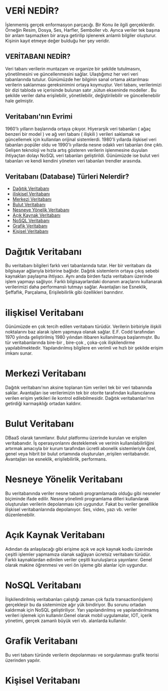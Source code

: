 # VERİ NEDİR?

İşlenmemiş gerçek enformasyon parçacığı. Bir Konu ile ilgili gerçeklerdir. Örneğin Resim, Dosya, Ses, Harfler, Semboller vb. Ayrıca veriler tek başına bir anlam taşımazken bir araya getirilip işlenerek anlamlı bilgiler oluşturur. Kişinin kayıt etmeye değer bulduğu her şey veridir.


## VERİTABANI NEDİR? 

Veri tabanı verilerin muntazam ve organize bir şekilde tutulmasını, yönetilmesini ve güncellenmesini sağlar. Ulaştığımız her veri veri tabanlarında tutulur. Günümüzde her bilginin sanal ortama aktarılması verilerin saklanması gereksinimini ortaya koymuştur. Veri tabanı, verilerimizi bir dizi tabloda ve içerisinde bulunan satır ,sütun ekseninde modeller . Bu şekilde veriler daha erişilebilir, yönetilebilir, değiştirilebilir ve güncellenebilir hale gelmiştir. 

## Veritabanı'nın Evrimi

1960'lı yılların başlarında ortaya çıkıyor. Hiyerarşik veri tabanları ( ağaç benzeri bir model ) ve ağ veri tabanı ( ilişkili ) verileri saklamak ve güncellemek için kullanılan orijinal sistemlerdi. 1980'li yıllarda ilişkisel veri tabanları popüler oldu ve 1990'lı yıllarda nesne odaklı veri tabanları öne çıktı. Gelişen teknoloji ve hızla artış gösteren verilerin işlenmesine duyulan ihtiyaçtan dolayı NoSQL veri tabanları geliştirildi. Günümüzde ise bulut veri tabanları ve kendi kendini yöneten veri tabanları trendler arasında.

## Veritabanı (Database) Türleri Nelerdir?

-  [Dağıtık Veritabanı](#dağıtık-veri-tabanı)
-  [ilişkisel Veritabanı](#ilişkisel-veri-tabanı)
-  [Merkezi Veritabanı](#merkezi-veri-tabanı)
-  [Bulut Veritabanı](#bulut-veri-tabanı)
-  [Nesneye Yönelik Veritabanı](#nesneye-yönelik-veri-tabanı)
-  [Açık Kaynak Veritabanı](#açık-kaynak-veri-tabanı)
-  [NoSQL Veritabanı](#nosql-veri-tabanı)
-  [Grafik Veritabanı](#grafik-veri-tabanı)
-  [Kişisel Veritabanı](#kişisel-veri-tabanı)



# Dağıtık Veritabanı

Bu veritabanı bilgileri farklı veri tabanlarında tutar. Her bir veritabanı da bilgisayar ağlarıyla birbirine bağlıdır. Dağıtık sistemlerin ortaya çıkış sebebi kaynakları paylaşma ihtiyacı. Aynı anda birden fazla veritabanı üzerinde işlem yapmayı sağlıyor. Farklı bilgisayarlardaki donanım araçlarını kullanarak verilerimizi daha performanslı tutmayı sağlar. Avantajları ise Esneklik, Şeffaflık, Parçalama, Erişilebilirlik gibi özellikleri barındırır.

# ilişkisel Veritabanı

Günümüzde en çok tercih edilen veritabanı türüdür. Verilerin birbiriyle ilişkili noktalarını baz alarak işlem yapmaya olanak sağlar. E.F. Codd tarafından 1970 yılında geliştirilmiş 1980 yılından itibaren kullanılmaya başlanmıştır. Bu tür veritabanlarında bire-bir , bire-çok , çoka-çok ilişkilendirme yapılabilmektedir.
Yapılandırılmış bilgilere en verimli ve hızlı bir şekilde erişim imkanı sunar.

# Merkezi Veritabanı

Dağıtık veritabanı'nın aksine toplanan tüm verileri tek bir veri tabanında saklar. Avantajları ise verilerimizin tek bir otorite tarafından kullanıcılarına verilen erişim yetkileri ile kontrol edilebilmesidir. Dağıtık veritabanları'nın getirdiği karmaşıklığı ortadan kaldırır.

# Bulut Veritabanı

DBaaS olarak tanımlanır. Bulut platformu üzerinde kurulan ve erişilen veritabanıdır. İş operasyonlarını desteklemek ve verinin kullanılabilirliğini artırmak amacıyla bir kurum tarafından ücretli abonelik sistemleriyle özel, genel veya hibrit bir bulut ortamında oluşturulan ,erişilen veritabanıdır. Avantajları ise esneklik, erişilebilirlik, performans.

# Nesneye Yönelik Veritabanı

Bu veritabanında veriler nesne tabanlı programlamada olduğu gibi nesneler biçiminde ifade edilir. Nesne yönelimli programlama dilleri kullanılarak oluşturulan verilerin depolanması için uygundur. Fakat bu veriler genellikle ilişkisel veritabanlarında depolanıyor. Ses, video, yazı vb. veriler düzenlenebilir.

# Açık Kaynak Veritabanı

Adından da anlaşılacağı gibi erişime açık ve açık kaynak kodlu üzerinde çeşitli işlemler yapmamıza olanak sağlayan ücretsiz veritabanı türüdür. Farklı kaynaklardan edinilen veriler çeşitli kuruluşlarca yayınlanır. Genel olarak makine öğrenmesi ve veri ön işleme gibi alanlar için uygundur. 

# NoSQL Veritabanı

İlişkilendirilmiş veritabanları çalıştığı zaman çok fazla transaction(işlem) gerçekleşir bu da sistemimize ağır yük bindiriyor. Bu sorunu ortadan kaldırmak için NoSQL geliştiriliyor. Yarı yapılandırılmış ve yapılandırılmamış verileri işlemek için kullanılır.Genel olarak mobil uygulamalar, IOT, içerik yönetimi, gerçek zamanlı büyük veri vb. alanlarda kullanılır.

# Grafik Veritabanı

Bu veri tabanı türünde verilerin depolanması ve sorgulanması grafik teorisi üzerinden yapılır. 



# Kişisel Veritabanı








